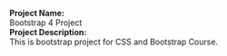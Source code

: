 <b>Project Name:</b> </br>
Bootstrap 4 Project</br>
<b>Project Description:</b></br>
This is bootstrap project for CSS and Bootstrap Course.

